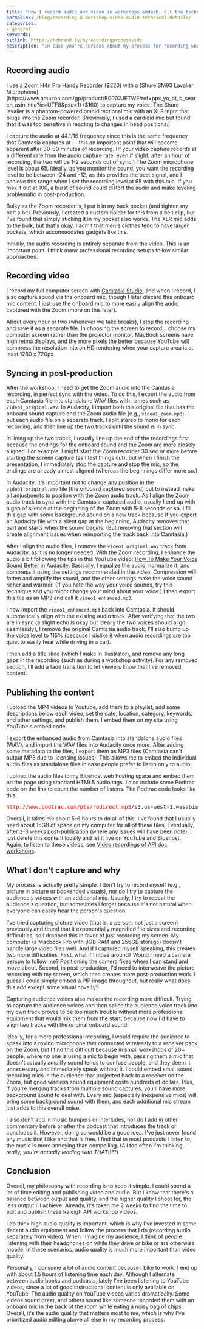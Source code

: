 ```yaml
---
title: "How I record audio and video in workshops &mdash; all the technical details, equipment, software, post-production techniques, and publishing methods"
permalink: /blog/recording-a-workshop-video-audio-technical-details/
categories:
- general
keywords:
bitlink: https://rebrand.ly/myrecordingprocessvids
description: "In case you're curious about my process for recording workshops and producing the videos, such as in <a href='https://idratherbewriting.com/learnapidoc/docapis_course_videos.html'>Video recordings of API doc workshops</a>, I've detailed the process here. In short, I capture the screen video and audio separately and then combine them in post-production. There's room for improvement in my approach &mdash; mainly to capture audience voices and picture in picture, but this tends to require more work than it's worth."
---
```


## Recording audio

I use a [Zoom H4n Pro Handy Recorder](https://www.amazon.com/Zoom-H4N-Digital-Multitrack-Recorder/dp/B01DPOXS8I) ($220) with a [Shure SM93 Lavalier Microphone](https://www.amazon.com/gp/product/B0002JETWE/ref=ppx_yo_dt_b_search_asin_title?ie=UTF8&psc=1) ($160) to capture my voice. The Shure lavalier is a phantom-powered omnidirectional mic with an XLR input that plugs into the Zoom recorder. (Previously, I used a cardioid mic but found that it was too sensitive in reacting to changes in head positions.)

I capture the audio at 44.1/16 frequency since this is the same frequency that Camtasia captures at &mdash; this an important point that will become apparent after 30-60 minutes of recording. (If your video capture records at a different rate from the audio capture rate, even if slight, after an hour of recording, the two will be 1-2 seconds out of sync.) The Zoom microphone level is about 65. Ideally, as you monitor the sound, you want the recording level to be between -24 and -12, as this provides the best signal, and I achieve this range when I set the recording level at 65 with this mic. If you max it out at 100, a burst of sound could distort the audio and make leveling problematic in post-production.

Bulky as the Zoom recorder is, I put it in my back pocket (and tighten my belt a bit). Previously, I created a custom holder for this from a belt clip, but I've found that simply sticking it in my pocket also works. The XLR mic adds to the bulk, but that's okay. I admit that men's clothes tend to have larger pockets, which accommodates gadgets like this.

Initially, the audio recording is entirely separate from the video. This is an important point. I think many professional recording setups follow similar approaches.

## Recording video

I record my full computer screen with [Camtasia Studio](https://www.techsmith.com/video-editor.html), and when I record, I also capture sound via the onboard mic, though I later discard this onboard mic content. I just use the onboard mic to more easily align the audio captured with the Zoom (more on this later).

About every hour or two (whenever we take breaks), I stop the recording and save it as a separate file. In choosing the screen to record, I choose my computer screen rather than the projector monitor. MacBook screens have high retina displays, and the more pixels the better because YouTube will compress the resolution into an HD rendering when your capture area is at least 1280 x 720px.

## Syncing in post-production

After the workshop, I need to get the Zoom audio into the Camtasia recording, in perfect sync with the video. To do this, I export the audio from each Camtasia file into standalone WAV files with names such as `video1_original.wav`. In Audacity, I import both this original file that has the onboard sound capture and the Zoom audio file (e.g., `video1_zoom.mp3`). I put each audio file on a separate track. I split stereo to mono for each recording, and then line up the two tracks until the sound is in sync.

In lining up the two tracks, I usually line up the end of the recordings first because the endings for the onboard sound and the Zoom are more closely aligned. For example, I might start the Zoom recorder 30 sec or more before starting the screen capture (as I test things out), but when I finish the presentation, I immediately stop the capture and stop the mic, so the endings are already almost aligned (whereas the beginnings differ more so.)  

In Audacity, it's important not to change any position in the `video1_original.wav` file (the onboard captured sound) but to instead make all adjustments to position with the Zoom audio track. As I align the Zoom audio track to sync with the Camtasia-captured audio, usually I end up with a gap of silence at the beginning of the Zoom with 5-8 seconds or so. I fill this gap with some background sound on a new track because if you export an Audacity file with a silent gap at the beginning, Audacity removes that part and starts when the sound begins. (But removing that section will create alignment issues when reimporting the track back into Camtasia.)

After I align the audio files, I remove the `video1_original.wav` track from Audacity, as it is no longer needed. With the Zoom recording, I enhance the audio a bit following the tips in this YouTube video: [How To Make Your Voice Sound Better in Audacity](https://www.youtube.com/watch?v=dQCB72S64L4). Basically, I equalize the audio, normalize it, and compress it using the settings recommended in the video. Compression will fatten and amplify the sound, and the other settings make the voice sound richer and warmer. (If you hate the way your voice sounds, try this technique and you might change your mind about your voice.) I then export this file as an MP3 and call it `video1_enhanced.mp3`.

I now import the `video1_enhanced.mp3` back into Camtasia. It should automatically align with the existing audio track. After verifying that the two are in sync (a slight echo is okay but ideally the two voices should align seamlessly), I remove the original Camtasia audio track. I'll also bump up the voice level to 115% (because I dislike it when audio recordings are too quiet to easily hear while driving in a car).

I then add a title slide (which I make in Illustrator), and remove any long gaps in the recording (such as during a workshop activity). For any removed section, I'll add a fade transition to let viewers know that I've removed content.

## Publishing the content

I upload the MP4 videos to Youtube, add them to a playlist, add some descriptions below each video, set the date, location, category, keywords, and other settings, and publish them. I embed them on my site using YouTube's embed code.

I export the enhanced audio from Camtasia into standalone audio files (WAV), and import the WAV files into Audacity once more. After adding some metadata to the files, I export them as MP3 files (Camtasia can't output MP3 due to licensing issues). This allows me to embed the individual audio files as standalone files in case people prefer to listen only to audio.

I upload the audio files to my Bluehost web hosting space and embed them on the page using standard HTML5 audio tags. I also include some Podtrac code on the link to count the number of listens. The Podtrac code looks like this:

<pre>
<span style="color: red">http://www.podtrac.com/pts/redirect.mp3</span>/s3.us-west-1.wasabisys.com/idbwmedia.com/podcasts/raleighapidoc/apiworkshopvid3.mp3
</pre>

Overall, it takes me about 5-6 hours to do all of this. I've found that I usually need about 15GB of space on my computer for all of these files. Eventually, after 2-3 weeks post-publication (where any issues will have been note), I just delete this content locally and let it live on YouTube and Bluehost. Again, to listen to these videos, see <a href='https://idratherbewriting.com/learnapidoc/docapis_course_videos.html'>Video recordings of API doc workshops</a>.

## What I don't capture and why

My process is actually pretty simple. I don't try to record myself (e.g., picture in picture or bookended visuals), nor do I try to capture the audience's voices with an additional mic. Usually, I try to repeat the audience's question, but sometimes I forget because it's not natural when everyone can easily hear the person's question.

I've tried capturing picture video (that is, a person, not just a screen) previously and found that it exponentially magnified file sizes and recording difficulties, so I dropped this in favor of just recording my screen. My computer (a Macbook Pro with 8GB RAM and 256GB storage) doesn't handle large video files well. And if I captured myself speaking, this creates two more difficulties. First, what if I move around? Would I need a camera person to follow me? Positioning the camera fixes where I can stand and move about. Second, in post-production, I'd need to interweave the picture recording with my screen, which then creates more post-production work. I guess I could simply embed a PIP image throughout, but really what does this add except some visual novelty?

Capturing audience voices also makes the recording more difficult. Trying to capture the audience voices and then splice the audience voice track into my own track proves to be too much trouble without more professional equipment that would mix them from the start, because now I'd have to align two tracks with the original onboard sound.

Ideally, for a more professional recording, I would require the audience to speak into a roving microphone that connected wirelessly to a receiver pack on the Zoom, but I find this difficult because in small workshops of 20+ people, where no one is using a mic to begin with, passing them a mic that doesn't actually amplify sound tends to confuse people, and they deem it unnecessary and immediately speak without it. I could embed small sound recording mics in the audience that projected back to a receiver on the Zoom, but good wireless sound equipment costs hundreds of dollars. Plus, if you're merging tracks from multiple sound captures, you'll have more background sound to deal with. Every mic (especially inexpensive mics) will bring some background sound with them, and each additional mic stream just adds to this overall noise.

I also don't add in music bumpers or interludes, nor do I add in other commentary before or after the podcast that introduces the track or concludes it. However, doing so would be a good idea. I've just never found any music that I like and that is free. I find that in most podcasts I listen to, the music is more annoying than compelling. (All too often I'm thinking, *really, you're actually leading with THAT!!??*)

## Conclusion

Overall, my philosophy with recording is to keep it simple. I could spend a lot of time editing and publishing video and audio. But I know that there's a balance between output and quality, and the higher quality I shoot for, the less output I'll achieve. Already, it's taken me 2 weeks to find the time to edit and publish these Raleigh API workshop videos.

I do think high audio quality is important, which is why I've invested in some decent audio equipment and follow the process that I do (recording audio separately from video). When I imagine my audience, I think of people listening with their headphones on while they drive or bike or are otherwise mobile. In these scenarios, audio quality is much more important than video quality.

Personally, I consume a lot of audio content because I bike to work. I end up with about 1.5 hours of listening time each day. Although I alternate between audio books and podcasts, lately I've been listening to YouTube videos, since a lot of good instructional content is only available on YouTube. The audio quality on YouTube videos varies dramatically. Some videos sound great, and others sound like someone recorded them with an onboard mic in the back of the room while eating a noisy bag of chips. Overall, it's the audio quality that matters most to me, which is why I've prioritized audio editing above all else in my recording process.
